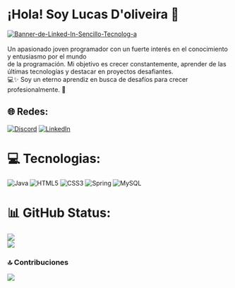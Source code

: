 # ¡Hola! Soy Lucas D'oliveira 👋<br />
<a image align="center" href="https://ibb.co/3z2G7rK"><img src="https://i.ibb.co/L5mb8kK/Banner-de-Linked-In-Sencillo-Tecnolog-a.png" alt="Banner-de-Linked-In-Sencillo-Tecnolog-a" border="0"></a><br /><a target='_blank' href='https://es.imgbb.com/'></a><br />
Un apasionado joven programador con un fuerte interés en el conocimiento y entusiasmo por el mundo<br /> de la programación. Mi objetivo es crecer constantemente, aprender de las últimas tecnologías y destacar en proyectos desafiantes.<br/>
💻✨ Soy un eterno aprendiz en busca de desafíos para crecer profesionalmente. 🚀


## 🌐 Redes:
[![Discord](https://img.shields.io/badge/Discord-%237289DA.svg?logo=discord&logoColor=white)](https://discord.gg/https://discord.gg/QrbkPwdw) [![LinkedIn](https://img.shields.io/badge/LinkedIn-%230077B5.svg?logo=linkedin&logoColor=white)](https://www.linkedin.com/in/lucas-matias-d-oliveira/) 

# 💻 Tecnologias:
![Java](https://img.shields.io/badge/java-%23ED8B00.svg?style=plastic&logo=openjdk&logoColor=white) ![HTML5](https://img.shields.io/badge/html5-%23E34F26.svg?style=plastic&logo=html5&logoColor=white) ![CSS3](https://img.shields.io/badge/css3-%231572B6.svg?style=plastic&logo=css3&logoColor=white) ![Spring](https://img.shields.io/badge/spring-%236DB33F.svg?style=plastic&logo=spring&logoColor=white) ![MySQL](https://img.shields.io/badge/mysql-%2300000f.svg?style=plastic&logo=mysql&logoColor=white)
# 📊 GitHub Status:
![](https://github-readme-streak-stats.herokuapp.com/?user=lucas-doli&theme=tokyonight&hide_border=false)<br/>
![](https://github-readme-stats.vercel.app/api/top-langs/?username=lucas-doli&theme=tokyonight&hide_border=false&include_all_commits=true&count_private=true&layout=compact)

### 🔝 Contribuciones
![](https://github-contributor-stats.vercel.app/api?username=lucas-doli&limit=5&theme=tokyonight&combine_all_yearly_contributions=true)

<!-- Proudly created with GPRM ( https://gprm.itsvg.in ) -->
<!--
**lucas-doli/lucas-doli** is a ✨ _special_ ✨ repository because its `README.md` (this file) appears on your GitHub profile.

Here are some ideas to get you started:

- 🔭 I’m currently working on ...
- 🌱 I’m currently learning ...
- 👯 I’m looking to collaborate on ...
- 🤔 I’m looking for help with ...
- 💬 Ask me about ...
- 📫 How to reach me: ...
- 😄 Pronouns: ...
- ⚡ Fun fact: ...
-->
